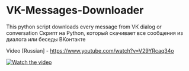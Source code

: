 # VK-Messages-Downloader
This python script downloads every message from VK dialog or conversation
Скрипт на Python, который скачивает все сообщения из диалога или беседы ВКонтакте

Video [Russian] - https://www.youtube.com/watch?v=V29YRcaq34o

[![Watch the video](https://img.youtube.com/vi/Rl4dimEffek/maxresdefault.jpg)](https://www.youtube.com/watch?v=Rl4dimEffek)
